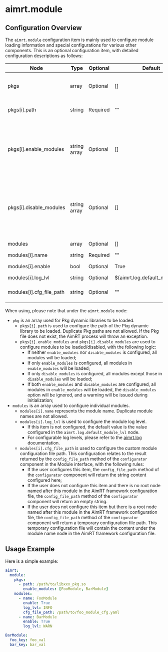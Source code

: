 # aimrt.module

## Configuration Overview

The `aimrt.module` configuration item is mainly used to configure module loading information and special configurations for various other components. This is an optional configuration item, with detailed configuration descriptions as follows:

| Node                      | Type          | Optional | Default | Purpose |
| ----                      | ----          | ----     | ----    | ---- |
| pkgs                     | array         | Optional | []      | Configuration for Pkg dynamic libraries to be loaded |
| pkgs[i].path             | string        | Required | ""      | Path of the Pkg dynamic library to be loaded |
| pkgs[i].enable_modules   | string array  | Optional | []      | Names of modules to be loaded in this dynamic library, cannot be used simultaneously with disable_modules option |
| pkgs[i].disable_modules  | string array  | Optional | []      | Names of modules to be disabled in this dynamic library, cannot be used simultaneously with enable_modules option |
| modules                  | array         | Optional | []      | Detailed module configuration |
| modules[i].name          | string        | Required | ""      | Module name |
| modules[i].enable        | bool          | Optional | True    | Whether to enable |
| modules[i].log_lvl       | string        | Optional | ${aimrt.log.default_module_lvl} | Module log level |
| modules[i].cfg_file_path | string        | Optional | ""      | Custom module configuration file path |

When using, please note that under the `aimrt.module` node:
- `pkg` is an array used for Pkg dynamic libraries to be loaded.
  - `pkgs[i].path` is used to configure the path of the Pkg dynamic library to be loaded. Duplicate Pkg paths are not allowed. If the Pkg file does not exist, the AimRT process will throw an exception.
  - `pkgs[i].enable_modules` and `pkgs[i].disable_modules` are used to configure modules to be loaded/disabled, with the following logic:
    - If neither `enable_modules` nor `disable_modules` is configured, all modules will be loaded;
    - If only `enable_modules` is configured, all modules in `enable_modules` will be loaded;
    - If only `disable_modules` is configured, all modules except those in `disable_modules` will be loaded;
    - If both `enable_modules` and `disable_modules` are configured, all modules in `enable_modules` will be loaded, the `disable_modules` option will be ignored, and a warning will be issued during initialization;
- `modules` is an array used to configure individual modules.
  - `modules[i].name` represents the module name. Duplicate module names are not allowed.
  - `modules[i].log_lvl` is used to configure the module log level.
    - If this item is not configured, the default value is the value configured in the `aimrt.log.default_module_lvl` node.
    - For configurable log levels, please refer to the [aimrt.log](./log.md) documentation.
  - `modules[i].cfg_file_path` is used to configure the custom module configuration file path. This configuration relates to the result returned by the `config_file_path` method of the `configurator` component in the Module interface, with the following rules:
    - If the user configures this item, the `config_file_path` method of the `configurator` component will return the string content configured here;
    - If the user does not configure this item and there is no root node named after this module in the AimRT framework configuration file, the `config_file_path` method of the `configurator` component will return an empty string.
    - If the user does not configure this item but there is a root node named after this module in the AimRT framework configuration file, the `config_file_path` method of the `configurator` component will return a temporary configuration file path. This temporary configuration file will contain the content under the module name node in the AimRT framework configuration file.

## Usage Example

Here is a simple example:

```yaml
aimrt:
  module:
    pkgs:
      - path: /path/to/libxxx_pkg.so
        enable_modules: [FooModule, BarModule]
    modules:
      - name: FooModule
        enable: True
        log_lvl: INFO
        cfg_file_path: /path/to/foo_module_cfg.yaml
      - name: BarModule
        enable: True
        log_lvl: WARN

BarModule:
  foo_key: foo_val
  bar_key: bar_val
```
